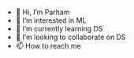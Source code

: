 - 👋 Hi, I’m Parham
- 👀 I’m interested in ML
- 🌱 I’m currently learning DS
- 💞️ I’m looking to collaborate on DS
- 📫 How to reach me 

<!---
Parhamfard/Parhamfard is a ✨ special ✨ repository because its `README.md` (this file) appears on your GitHub profile.
You can click the Preview link to take a look at your changes.
--->
